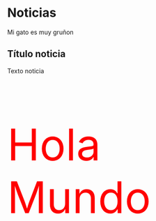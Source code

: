 
<div id="contenedor">
  <h1>Noticias</h1>
  <section class="noticias">
    <p>Mi gato es muy gruñon</p>
    <article class="articulo">
      <h2>Título noticia</h2>
      <p>Texto noticia </p>
      <p style="color:red; font-size:100px">Hola Mundo</p> </h2>
    </article>
  </section>
</div>
    
  

